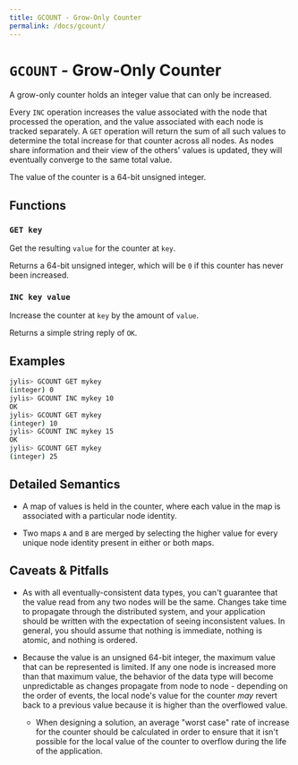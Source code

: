```yaml
---
title: GCOUNT - Grow-Only Counter
permalink: /docs/gcount/
---
```


# `GCOUNT` - Grow-Only Counter

A grow-only counter holds an integer value that can only be increased.

Every `INC` operation increases the value associated with the node that processed the operation, and the value associated with each node is tracked separately. A `GET` operation will return the sum of all such values to determine the total increase for that counter across all nodes. As nodes share information and their view of the others' values is updated, they will eventually converge to the same total value.

The value of the counter is a 64-bit unsigned integer.

## Functions

### `GET key`

Get the resulting `value` for the counter at `key`.

Returns a 64-bit unsigned integer, which will be `0` if this counter has never been increased.

### `INC key value`

Increase the counter at `key` by the amount of `value`.

Returns a simple string reply of `OK`.

## Examples

```sh
jylis> GCOUNT GET mykey
(integer) 0
jylis> GCOUNT INC mykey 10
OK
jylis> GCOUNT GET mykey
(integer) 10
jylis> GCOUNT INC mykey 15
OK
jylis> GCOUNT GET mykey
(integer) 25
```

## Detailed Semantics

- A map of values is held in the counter, where each value in the map is associated with a particular node identity.

- Two maps `A` and `B` are merged by selecting the higher value for every unique node identity present in either or both maps.

## Caveats & Pitfalls

- As with all eventually-consistent data types, you can't guarantee that the value read from any two nodes will be the same. Changes take time to propagate through the distributed system, and your application should be written with the expectation of seeing inconsistent values. In general, you should assume that nothing is immediate, nothing is atomic, and nothing is ordered.

- Because the value is an unsigned 64-bit integer, the maximum value that can be represented is limited. If any one node is increased more than that maximum value, the behavior of the data type will become unpredictable as changes propagate from node to node - depending on the order of events, the local node's value for the counter *may* revert back to a previous value because it is higher than the overflowed value.

    - When designing a solution, an average "worst case" rate of increase for the counter should be calculated in order to ensure that it isn't possible for the local value of the counter to overflow during the life of the application.
